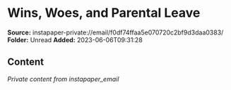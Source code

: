 # Wins, Woes, and Parental Leave

**Source:** instapaper-private://email/f0df74ffaa5e070720c2bf9d3daa0383/
**Folder:** Unread
**Added:** 2023-06-06T09:31:28




## Content
*Private content from instapaper_email*

